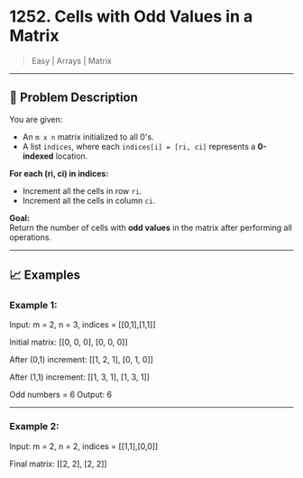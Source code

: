 # 1252. Cells with Odd Values in a Matrix

> Easy | Arrays | Matrix

---

## 📝 Problem Description

You are given:
- An `m x n` matrix initialized to all 0's.
- A list `indices`, where each `indices[i] = [ri, ci]` represents a **0-indexed** location.

**For each (ri, ci) in indices:**
- Increment all the cells in row `ri`.
- Increment all the cells in column `ci`.

**Goal:**  
Return the number of cells with **odd values** in the matrix after performing all operations.

---

## 📈 Examples

### Example 1:

Input: m = 2, n = 3, indices = [[0,1],[1,1]]

Initial matrix: [[0, 0, 0], [0, 0, 0]]

After (0,1) increment: [[1, 2, 1], [0, 1, 0]]

After (1,1) increment: [[1, 3, 1], [1, 3, 1]]

Odd numbers = 6 Output: 6



---

### Example 2:

Input: m = 2, n = 2, indices = [[1,1],[0,0]]

Final matrix: [[2, 2], [2, 2]]

